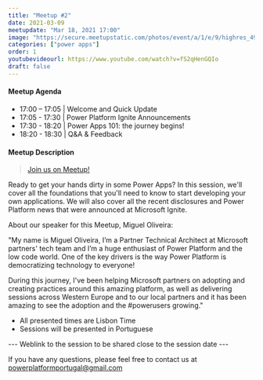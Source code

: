 ```yaml
---
title: "Meetup #2"
date: 2021-03-09
meetupdate: "Mar 18, 2021 17:00"
image: "https://secure.meetupstatic.com/photos/event/a/1/e/9/highres_495101449.jpeg"
categories: ["power apps"]
order: 1
youtubevideourl: https://www.youtube.com/watch?v=fS2qHenGQIo
draft: false
---
```


#### Meetup Agenda

* 17:00 – 17:05 | Welcome and Quick Update
* 17:05 - 17:30 | Power Platform Ignite Announcements
* 17:30 - 18:20 | Power Apps 101: the journey begins!
* 18:20 - 18:30 | Q&A & Feedback

#### Meetup Description

> [Join us on Meetup!](https://www.meetup.com/pt-BR/power_platform_portugal/events/276830440/)

Ready to get your hands dirty in some Power Apps? In this session, we'll cover all the foundations that you'll need to know to start developing your own applications. We will also cover all the recent disclosures and Power Platform news that were announced at Microsoft Ignite.

About our speaker for this Meetup, Miguel Oliveira:

"My name is Miguel Oliveira, I’m a Partner Technical Architect at Microsoft partners' tech team and I’m a huge enthusiast of Power Platform and the low code world. One of the key drivers is the way Power Platform is democratizing technology to everyone!

During this journey, I've been helping Microsoft partners on adopting and creating practices around this amazing platform, as well as delivering sessions across Western Europe and to our local partners and it has been amazing to see the adoption and the #powerusers growing."

- All presented times are Lisbon Time
- Sessions will be presented in Portuguese

--- Weblink to the session to be shared close to the session date ---

If you have any questions, please feel free to contact us at powerplatformportugal@gmail.com